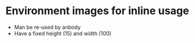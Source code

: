 # Environment images for inline usage
- Man be re-used by anbody
- Have a fixed height (15) and width (100)
